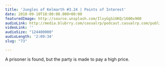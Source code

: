 ```yaml
---
title: 'Jungles of Kelmarth #3.24 | Points of Interest'
date: 2018-09-10T18:00:00.000+00:00
featuredImage: http://source.unsplash.com/IlvyGgSiUKQ/1600x900
audioLink: http://media.blubrry.com/casualrp/podcast.casualrp.com/public/Chapter%203%20Ep.%2024%20_%20Points%20of%20Interest.mp3
videoLink: ''
audioSize: "124400000"
audioLength: '2:09:34'
slug: "73"

---
```

A prisoner is found, but the party is made to pay a high price.